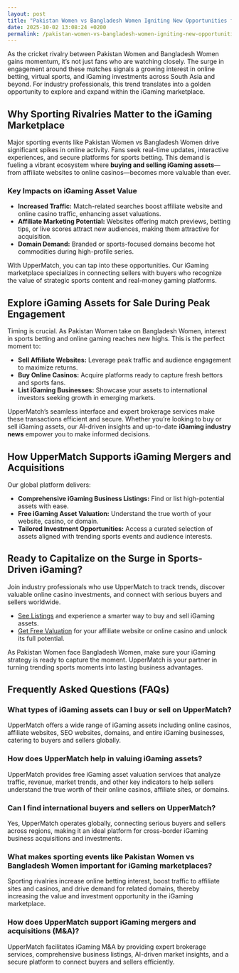 ```yaml
---
layout: post
title: "Pakistan Women vs Bangladesh Women Igniting New Opportunities for iGaming Marketplaces"
date: 2025-10-02 13:08:24 +0200
permalink: /pakistan-women-vs-bangladesh-women-igniting-new-opportunities-for-igaming-marketplaces/
---
```

As the cricket rivalry between Pakistan Women and Bangladesh Women gains momentum, it’s not just fans who are watching closely. The surge in engagement around these matches signals a growing interest in online betting, virtual sports, and iGaming investments across South Asia and beyond. For industry professionals, this trend translates into a golden opportunity to explore and expand within the iGaming marketplace.

## Why Sporting Rivalries Matter to the iGaming Marketplace

Major sporting events like Pakistan Women vs Bangladesh Women drive significant spikes in online activity. Fans seek real-time updates, interactive experiences, and secure platforms for sports betting. This demand is fueling a vibrant ecosystem where **buying and selling iGaming assets**—from affiliate websites to online casinos—becomes more valuable than ever.

### Key Impacts on iGaming Asset Value

- **Increased Traffic:** Match-related searches boost affiliate website and online casino traffic, enhancing asset valuations.
- **Affiliate Marketing Potential:** Websites offering match previews, betting tips, or live scores attract new audiences, making them attractive for acquisition.
- **Domain Demand:** Branded or sports-focused domains become hot commodities during high-profile series.

With UpperMatch, you can tap into these opportunities. Our iGaming marketplace specializes in connecting sellers with buyers who recognize the value of strategic sports content and real-money gaming platforms.

## Explore iGaming Assets for Sale During Peak Engagement

Timing is crucial. As Pakistan Women take on Bangladesh Women, interest in sports betting and online gaming reaches new highs. This is the perfect moment to:

- **Sell Affiliate Websites:** Leverage peak traffic and audience engagement to maximize returns.
- **Buy Online Casinos:** Acquire platforms ready to capture fresh bettors and sports fans.
- **List iGaming Businesses:** Showcase your assets to international investors seeking growth in emerging markets.

UpperMatch’s seamless interface and expert brokerage services make these transactions efficient and secure. Whether you’re looking to buy or sell iGaming assets, our AI-driven insights and up-to-date **iGaming industry news** empower you to make informed decisions.

## How UpperMatch Supports iGaming Mergers and Acquisitions

Our global platform delivers:

- **Comprehensive iGaming Business Listings:** Find or list high-potential assets with ease.
- **Free iGaming Asset Valuation:** Understand the true worth of your website, casino, or domain.
- **Tailored Investment Opportunities:** Access a curated selection of assets aligned with trending sports events and audience interests.

## Ready to Capitalize on the Surge in Sports-Driven iGaming?

Join industry professionals who use UpperMatch to track trends, discover valuable online casino investments, and connect with serious buyers and sellers worldwide.

- [See Listings](https://www.uppermatch.com) and experience a smarter way to buy and sell iGaming assets.
- [Get Free Valuation](https://www.uppermatch.com) for your affiliate website or online casino and unlock its full potential.

As Pakistan Women face Bangladesh Women, make sure your iGaming strategy is ready to capture the moment. UpperMatch is your partner in turning trending sports moments into lasting business advantages.

## Frequently Asked Questions (FAQs)

### What types of iGaming assets can I buy or sell on UpperMatch?

UpperMatch offers a wide range of iGaming assets including online casinos, affiliate websites, SEO websites, domains, and entire iGaming businesses, catering to buyers and sellers globally.

### How does UpperMatch help in valuing iGaming assets?

UpperMatch provides free iGaming asset valuation services that analyze traffic, revenue, market trends, and other key indicators to help sellers understand the true worth of their online casinos, affiliate sites, or domains.

### Can I find international buyers and sellers on UpperMatch?

Yes, UpperMatch operates globally, connecting serious buyers and sellers across regions, making it an ideal platform for cross-border iGaming business acquisitions and investments.

### What makes sporting events like Pakistan Women vs Bangladesh Women important for iGaming marketplaces?

Sporting rivalries increase online betting interest, boost traffic to affiliate sites and casinos, and drive demand for related domains, thereby increasing the value and investment opportunity in the iGaming marketplace.

### How does UpperMatch support iGaming mergers and acquisitions (M&A)?

UpperMatch facilitates iGaming M&A by providing expert brokerage services, comprehensive business listings, AI-driven market insights, and a secure platform to connect buyers and sellers efficiently.

<script type="application/ld+json">
{
  "@context": "https://schema.org",
  "@type": "BlogPosting",
  "headline": "Pakistan Women vs Bangladesh Women Igniting New Opportunities for iGaming Marketplaces",
  "description": "Explore how the Pakistan Women vs Bangladesh Women cricket rivalry is driving growth and opportunities in the global iGaming marketplace, including buying and selling online casinos, affiliate websites, and more.",
  "image": "https://www.uppermatch.com/assets/images/blog/pakistan-women-vs-bangladesh-women-igaming-marketplace.jpg",
  "author": {
    "@type": "Person",
    "name": "UpperMatch"
  },
  "publisher": {
    "@type": "Person",
    "name": "UpperMatch"
  },
  "datePublished": "2024-06-01",
  "mainEntityOfPage": {
    "@type": "WebPage",
    "@id": "https://www.uppermatch.com/blog/pakistan-women-vs-bangladesh-women-igaming-marketplaces"
  },
  "keywords": "iGaming marketplace, buy online casinos, sell affiliate websites, iGaming assets for sale, online casino investments, iGaming M&A platform, affiliate site marketplace, SEO website sales, iGaming business listings, buy and sell iGaming assets, online casino brokerage, iGaming asset valuation, affiliate marketing assets, iGaming domain sales, iGaming industry news, iGaming investment opportunities, iGaming business acquisitions, iGaming asset exchange"
}
</script>

<script type="application/ld+json">
{
  "@context": "https://schema.org",
  "@type": "FAQPage",
  "mainEntity": [
    {
      "@type": "Question",
      "name": "What types of iGaming assets can I buy or sell on UpperMatch?",
      "acceptedAnswer": {
        "@type": "Answer",
        "text": "UpperMatch offers a wide range of iGaming assets including online casinos, affiliate websites, SEO websites, domains, and entire iGaming businesses, catering to buyers and sellers globally."
      }
    },
    {
      "@type": "Question",
      "name": "How does UpperMatch help in valuing iGaming assets?",
      "acceptedAnswer": {
        "@type": "Answer",
        "text": "UpperMatch provides free iGaming asset valuation services that analyze traffic, revenue, market trends, and other key indicators to help sellers understand the true worth of their online casinos, affiliate sites, or domains."
      }
    },
    {
      "@type": "Question",
      "name": "Can I find international buyers and sellers on UpperMatch?",
      "acceptedAnswer": {
        "@type": "Answer",
        "text": "Yes, UpperMatch operates globally, connecting serious buyers and sellers across regions, making it an ideal platform for cross-border iGaming business acquisitions and investments."
      }
    },
    {
      "@type": "Question",
      "name": "What makes sporting events like Pakistan Women vs Bangladesh Women important for iGaming marketplaces?",
      "acceptedAnswer": {
        "@type": "Answer",
        "text": "Sporting rivalries increase online betting interest, boost traffic to affiliate sites and casinos, and drive demand for related domains, thereby increasing the value and investment opportunity in the iGaming marketplace."
      }
    },
    {
      "@type": "Question",
      "name": "How does UpperMatch support iGaming mergers and acquisitions (M&A)?",
      "acceptedAnswer": {
        "@type": "Answer",
        "text": "UpperMatch facilitates iGaming M&A by providing expert brokerage services, comprehensive business listings, AI-driven market insights, and a secure platform to connect buyers and sellers efficiently."
      }
    }
  ]
}
</script>